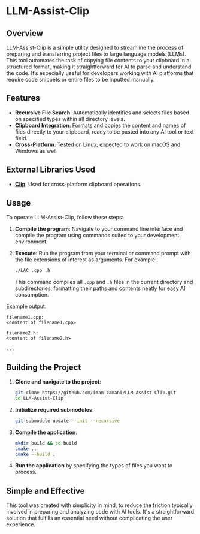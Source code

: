 # LLM-Assist-Clip

## Overview
LLM-Assist-Clip is a simple utility designed to streamline the process of preparing and transferring project files to large language models (LLMs). This tool automates the task of copying file contents to your clipboard in a structured format, making it straightforward for AI to parse and understand the code. It’s especially useful for developers working with AI platforms that require code snippets or entire files to be inputted manually.

## Features
- **Recursive File Search**: Automatically identifies and selects files based on specified types within all directory levels.
- **Clipboard Integration**: Formats and copies the content and names of files directly to your clipboard, ready to be pasted into any AI tool or text field.
- **Cross-Platform**: Tested on Linux; expected to work on macOS and Windows as well.

## External Libraries Used
- **[Clip](https://github.com/dacap/clip)**: Used for cross-platform clipboard operations.

  
## Usage
To operate LLM-Assist-Clip, follow these steps:
1. **Compile the program**:
   Navigate to your command line interface and compile the program using commands suited to your development environment.
   
2. **Execute**:
   Run the program from your terminal or command prompt with the file extensions of interest as arguments. For example:
   ```bash
   ./LAC .cpp .h
   ```
   This command compiles all `.cpp` and `.h` files in the current directory and subdirectories, formatting their paths and contents neatly for easy AI consumption.

Example output:
```
filename1.cpp:
<content of filename1.cpp>

filename2.h:
<content of filename2.h>

...
```

## Building the Project
1. **Clone and navigate to the project**:
   ```bash
   git clone https://github.com/iman-zamani/LLM-Assist-Clip.git
   cd LLM-Assist-Clip
   ```

2. **Initialize required submodules**:
   ```bash
   git submodule update --init --recursive
   ```

3. **Compile the application**:
   ```bash
   mkdir build && cd build
   cmake ..
   cmake --build .
   ```

4. **Run the application** by specifying the types of files you want to process.

## Simple and Effective
This tool was created with simplicity in mind, to reduce the friction typically involved in preparing and analyzing code with AI tools. It's a straightforward solution that fulfills an essential need without complicating the user experience.
